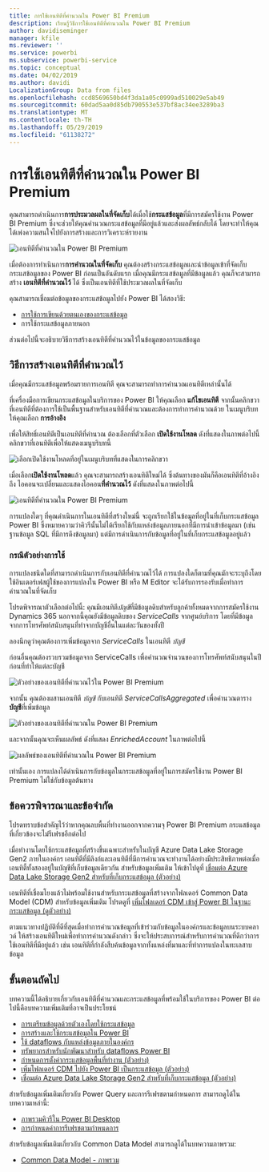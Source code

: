 ```yaml
---
title: การใช้เอนทิตีที่คำนวณใน Power BI Premium
description: เรียนรู้วิธีการใช้เอนทิตีที่คำนวณใน Power BI Premium
author: davidiseminger
manager: kfile
ms.reviewer: ''
ms.service: powerbi
ms.subservice: powerbi-service
ms.topic: conceptual
ms.date: 04/02/2019
ms.author: davidi
LocalizationGroup: Data from files
ms.openlocfilehash: ccd8569650bd4f3da1a05c0999ad510029e5ab49
ms.sourcegitcommit: 60dad5aa0d85db790553e537bf8ac34ee3289ba3
ms.translationtype: MT
ms.contentlocale: th-TH
ms.lasthandoff: 05/29/2019
ms.locfileid: "61138272"
---
```

# <a name="using-computed-entities-on-power-bi-premium"></a>การใช้เอนทิตีที่คำนวณใน Power BI Premium

คุณสามารถดำเนินการ**การประมวลผลในที่จัดเก็บ**ได้เมื่อใช้**กระแสข้อมูล**ที่มีการสมัครใช้งาน Power BI Premium ซึ่งจะช่วยให้คุณคำนวณกระแสข้อมูลที่มีอยู่แล้วและส่งผลลัพธ์กลับได้ โดยจะทำให้คุณได้เพ่งความสนใจไปยังการสร้างและการวิเคราะห์รายงาน 

![เอนทิตีที่คำนวณใน Power BI Premium](media/service-dataflows-computed-entities-premium/computed-entities-premium_00.png)

เมื่อต้องการทำเนินการ**การคำนวณในที่จัดเก็บ** คุณต้องสร้างกระแสข้อมูลและนำข้อมูลเข้าที่จัดเก็บกระแสข้อมูลของ Power BI ก่อนเป็นอันดับแรก เมื่อคุณมีกระแสข้อมูลที่มีข้อมูลแล้ว คุณก็จะสามารถสร้าง **เอนทิตีที่คำนวณไว้** ได้ ซึ่งเป็นเอนทิตีที่ใช้ประมวลผลในที่จัดเก็บ 

คุณสามารถเชื่อมต่อข้อมูลของกระแสข้อมูลไปยัง Power BI ได้สองวิธี:

* [การใช้การเขียนด้วยตนเองของกระแสข้อมูล](service-dataflows-create-use.md)
* การใช้กระแสข้อมูลภายนอก

ส่วนต่อไปนี้จะอธิบายวิธีการสร้างเอนทิตีที่คำนวณไว้ในข้อมูลของกระแสข้อมูล

## <a name="how-to-create-computed-entities"></a>วิธีการสร้างเอนทิตีที่คำนวณไว้ 

เมื่อคุณมีกระแสข้อมูลพร้อมรายการเอนทิตี คุณจะสามารถทำการคำนวณเอนทิตีเหล่านั้นได้

ที่เครื่องมือการเขียนกระแสข้อมูลในบริการของ Power BI ให้คุณเลือก **แก้ไขเอนทิตี** จากนั้นคลิกขวาที่เอนทิตีที่ต้องการใช้เป็นพื้นฐานสำหรับเอนทิตีที่คำนวณและต้องการทำการคำนวณด้วย ในเมนูบริบท ให้คุณเลือก **การอ้างอิง**

เพื่อให้สิทธิ์เอนทิตีเป็นเอนทิตีที่คำนวณ ต้องเลือกที่ตัวเลือก **เปิดใช้งานโหลด** ดังที่แสดงในภาพต่อไปนี้ คลิกขวาที่เอนทิตีเพื่อให้แสดงเมนูบริบทนี้

![เลือกเปิดใช้งานโหลดที่อยู่ในเมนูบริบทที่แสดงในการคลิกขวา](media/service-dataflows-computed-entities-premium/computed-entities-premium_01.png)

เมื่อเลือก**เปิดใช้งานโหลด**แล้ว คุณจะสามารถสร้างเอนทิตีใหม่ได้ ซึ่งต้นทางของมันก็คือเอนทิตีที่อ้างอิงถึง ไอคอนจะเปลี่ยนและแสดงไอคอน**ที่คำนวณไว้** ดังที่แสดงในภาพต่อไปนี้

![เอนทิตีที่คำนวณใน Power BI Premium](media/service-dataflows-computed-entities-premium/computed-entities-premium_00.png)

การแปลงใดๆ ที่คุณดำเนินการในเอนทิตีที่สร้างใหม่นี้ จะถูกเรียกใช้ในข้อมูลที่อยู่ในที่เก็บกระแสข้อมูล Power BI ซึ่งหมายความว่าคิวรีนั้นไม่ได้เรียกใช้กับแหล่งข้อมูลภายนอกที่มีการนำเข้าข้อมูลมา (เช่น ฐานข้อมูล SQL ที่มีการดึงข้อมูลมา) แต่มีการดำเนินการกับข้อมูลที่อยู่ในที่เก็บกระแสข้อมูลอยู่แล้ว

### <a name="example-use-cases"></a>กรณีตัวอย่างการใช้
การแปลงชนิดใดที่สามารถดำเนินการกับเอนทิตีที่คำนวณไว้ได้ การแปลงใดก็ตามที่คุณมักจะระบุถึงโดยใช้อินเตอร์เฟสผู้ใช้ของการแปลงใน Power BI หรือ M Editor จะได้รับการรองรับเมื่อทำการคำนวณในที่จัดเก็บ 

โปรดพิจารณาตัวเลือกต่อไปนี้: คุณมีเอนทิตี*บัญชี*ที่มีข้อมูลดิบสำหรับลูกค้าทั้งหมดจากการสมัครใช้งาน Dynamics 365 นอกจากนี้คุณยังมีข้อมูลดิบของ *ServiceCalls* จากศูนย์บริการ โดยที่มีข้อมูลจากการโทรศัพท์สนับสนุนที่ทำจากบัญชีอื่นในแต่ละวันของทั้งปี

ลองนึกดูว่าคุณต้องการเพิ่มข้อมูลจาก *ServiceCalls* ในเอนทิตี *บัญชี* 

ก่อนอื่นคุณต้องรวบรวมข้อมูลจาก ServiceCalls เพื่อคำนวณจำนวนของการโทรศัพท์สนับสนุนในปีก่อนที่ทำให้แต่ละบัญชี 

![ตัวอย่างของเอนทิตีที่คำนวณไว้ใน Power BI Premium](media/service-dataflows-computed-entities-premium/computed-entities-premium_02.png)

จากนั้น คุณต้องผสานเอนทิตี *บัญชี* กับเอนทิตี *ServiceCallsAggregated* เพื่อคำนวณตาราง**บัญชี**ที่เพิ่มข้อมูล

![ตัวอย่างของเอนทิตีที่คำนวณใน Power BI Premium](media/service-dataflows-computed-entities-premium/computed-entities-premium_03.png)

และจากนั้นคุณจะเห็นผลลัพธ์ ดังที่แสดง *EnrichedAccount* ในภาพต่อไปนี้

![ผลลัพธ์ของเอนทิตีที่คำนวณใน Power BI Premium](media/service-dataflows-computed-entities-premium/computed-entities-premium_04.png)

เท่านั้นเอง การแปลงได้ดำเนินการกับข้อมูลในกระแสข้อมูลที่อยู่ในการสมัครใช้งาน Power BI Premium ไม่ใช่กับข้อมูลต้นทาง

## <a name="considerations-and-limitations"></a>ข้อควรพิจารณาและข้อจำกัด

โปรดทราบข้อสำคัญไว้ว่าหากคุณลบพื้นที่ทำงานออกจากความจุ Power BI Premium กระแสข้อมูลที่เกี่ยวข้องจะไม่รีเฟรชอีกต่อไป 

เมื่อทำงานโดยใช้กระแสข้อมูลที่สร้างขึ้นเฉพาะสำหรับในบัญชี Azure Data Lake Storage Gen2 ภายในองค์กร เอนทิตีที่มีลิงก์และเอนทิตีที่มีการคำนวณจะทำงานได้อย่างมีประสิทธิภาพต่อเมื่อเอนทิตี้ทั้งสองอยู่ในบัญชีที่เก็บข้อมูลเดียวกัน สำหรับข้อมูลเพิ่มเติม ให้เข้าไปดูที่ [เชื่อมต่อ Azure Data Lake Storage Gen2 สำหรับที่เก็บกระแสข้อมูล (ตัวอย่าง)](service-dataflows-connect-azure-data-lake-storage-gen2.md)

เอนทิตีที่เชื่อมโยงแล้วไม่พร้อมใช้งานสำหรับกระแสข้อมูลที่สร้างจากโฟลเดอร์ Common Data Model (CDM) สำหรับข้อมูลเพิ่มเติม โปรดดูที่ [เพิ่มโฟลเดอร์ CDM เข้าสู่ Power BI ในฐานะกระแสข้อมูล (ดูตัวอย่าง)](service-dataflows-add-cdm-folder.md)

ตามแนวทางปฏิบัติที่ดีที่สุดเมื่อทำการคำนวณข้อมูลที่เข้าร่วมกับข้อมูลในองค์กรและข้อมูลบนระบบคลาวด์ ให้สร้างเอนทิตีใหม่เพื่อทำการคำนวณดังกล่าว ซึ่งจะให้ประสบการณ์สำหรับการคำนวณที่ดีกว่าการใช้เอนทิตีที่มีอยู่แล้ว เช่น เอนทิตีที่กำลังสืบค้นข้อมูลจากทั้งแหล่งที่มาและที่ทำการแปลงในทะเลสาบข้อมูล

## <a name="next-steps"></a>ขั้นตอนถัดไป

บทความนี้ได้อธิบายเกี่ยวกับเอนทิตีที่คำนวณและกระแสข้อมูลที่พร้อมใช้ในบริการของ Power BI ต่อไปนี้คือบทความเพิ่มเติมที่อาจเป็นประโยชน์

* [การเตรียมข้อมูลด้วยตัวเองโดยใช้กระแสข้อมูล](service-dataflows-overview.md)
* [การสร้างและใช้กระแสข้อมูลใน Power BI](service-dataflows-create-use.md)
* [ใช้ dataflows กับแหล่งข้อมูลภายในองค์กร](service-dataflows-on-premises-gateways.md)
* [ทรัพยากรสำหรับนักพัฒนาสำหรับ dataflows Power BI](service-dataflows-developer-resources.md)
* [กำหนดการตั้งค่ากระแสข้อมูลพื้นที่ทำงาน (ตัวอย่าง)](service-dataflows-configure-workspace-storage-settings.md)
* [เพิ่มโฟลเดอร์ CDM ไปยัง Power BI เป็นกระแสข้อมูล (ตัวอย่าง)](service-dataflows-add-cdm-folder.md)
* [เชื่อมต่อ Azure Data Lake Storage Gen2 สำหรับที่เก็บกระแสข้อมูล (ตัวอย่าง)](service-dataflows-connect-azure-data-lake-storage-gen2.md)

สำหรับข้อมูลเพิ่มเติมเกี่ยวกับ Power Query และการรีเฟรชตามกำหนดการ สามารถดูได้ในบทความเหล่านี้:
* [ภาพรวมคิวรีใน Power BI Desktop](desktop-query-overview.md)
* [การกำหนดค่าการรีเฟรชตามกำหนดการ](refresh-scheduled-refresh.md)

สำหรับข้อมูลเพิ่มเติมเกี่ยวกับ Common Data Model สามารถดูได้ในบทความภาพรวม:
* [Common Data Model - ภาพรวม](https://docs.microsoft.com/powerapps/common-data-model/overview)

